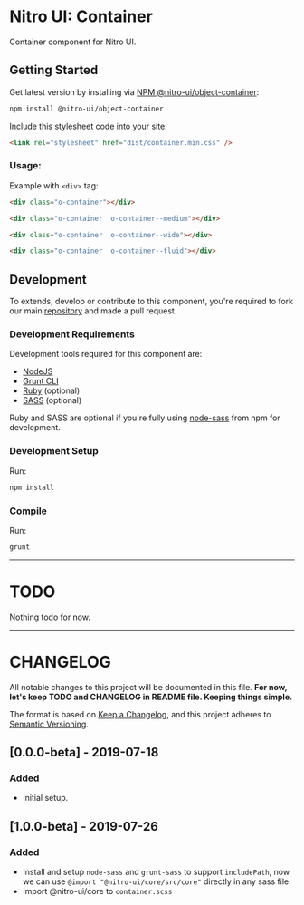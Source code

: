 # Nitro UI: Container

Container component for Nitro UI.

## Getting Started

Get latest version by installing via [NPM @nitro-ui/object-container](https://www.npmjs.com/package/@nitro-ui/object-container):

```sh
npm install @nitro-ui/object-container
```

Include this stylesheet code into your site:

```html
<link rel="stylesheet" href="dist/container.min.css" />
```

### Usage:

Example with `<div>` tag:

```html
<div class="o-container"></div>
```

```html
<div class="o-container  o-container--medium"></div>
```

```html
<div class="o-container  o-container--wide"></div>
```

```html
<div class="o-container  o-container--fluid"></div>
```



## Development

To extends, develop or contribute to this component, you're required to fork our main [repository](https://github.com/icarasia-engineering/nitro-ui) and made a pull request.

### Development Requirements

Development tools required for this component are:

- [NodeJS](https://nodejs.org/en/)
- [Grunt CLI](https://gruntjs.com)
- [Ruby](https://www.ruby-lang.org/en/) (optional)
- [SASS](https://sass-lang.com) (optional)

Ruby and SASS are optional if you're fully using [node-sass](https://github.com/sass/node-sass) from npm for development.

### Development Setup

Run:

```sh
npm install
```

### Compile

Run:

```sh
grunt
```
---

# TODO

Nothing todo for now.

---

# CHANGELOG

All notable changes to this project will be documented in this file. **For now, let's keep TODO and CHANGELOG in README file. Keeping things simple.**

The format is based on [Keep a Changelog](https://keepachangelog.com/en/1.0.0/),
and this project adheres to [Semantic Versioning](https://semver.org/spec/v2.0.0.html).

## [0.0.0-beta] - 2019-07-18
### Added
- Initial setup.

## [1.0.0-beta] - 2019-07-26
### Added
- Install and setup `node-sass` and `grunt-sass` to support `includePath`, now we can use `@import "@nitro-ui/core/src/core"` directly in any sass file.
- Import @nitro-ui/core to `container.scss`
